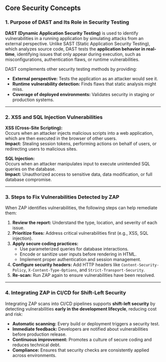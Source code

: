 ## Core Security Concepts

### 1. Purpose of DAST and Its Role in Security Testing
**DAST (Dynamic Application Security Testing)** is used to identify vulnerabilities in a running application by simulating attacks from an external perspective. Unlike SAST (Static Application Security Testing), which analyzes source code, DAST tests the **application behavior in real-time**, identifying issues that only appear during execution, such as misconfigurations, authentication flaws, or runtime vulnerabilities.

DAST complements other security testing methods by providing:
- **External perspective:** Tests the application as an attacker would see it.
- **Runtime vulnerability detection:** Finds flaws that static analysis might miss.
- **Coverage of deployed environments:** Validates security in staging or production systems.

---

### 2. XSS and SQL Injection Vulnerabilities
**XSS (Cross-Site Scripting):**  
Occurs when an attacker injects malicious scripts into a web application, which are then executed in the browser of other users.  
**Impact:** Stealing session tokens, performing actions on behalf of users, or redirecting users to malicious sites.

**SQL Injection:**  
Occurs when an attacker manipulates input to execute unintended SQL queries on the database.  
**Impact:** Unauthorized access to sensitive data, data modification, or full database compromise.

---

### 3. Steps to Fix Vulnerabilities Detected by ZAP
When ZAP identifies vulnerabilities, the following steps can help remediate them:

1. **Review the report:** Understand the type, location, and severity of each issue.
2. **Prioritize fixes:** Address critical vulnerabilities first (e.g., XSS, SQL injection).
3. **Apply secure coding practices:**  
   - Use parameterized queries for database interactions.  
   - Encode or sanitize user inputs before rendering in HTML.  
   - Implement proper authentication and session management.
4. **Configure security headers:** Add HTTP headers like `Content-Security-Policy`, `X-Content-Type-Options`, and `Strict-Transport-Security`.
5. **Re-scan:** Run ZAP again to ensure vulnerabilities have been resolved.

---

### 4. Integrating ZAP in CI/CD for Shift-Left Security
Integrating ZAP scans into CI/CD pipelines supports **shift-left security** by detecting vulnerabilities **early in the development lifecycle**, reducing cost and risk:

- **Automatic scanning:** Every build or deployment triggers a security test.
- **Immediate feedback:** Developers are notified about vulnerabilities before production release.
- **Continuous improvement:** Promotes a culture of secure coding and reduces technical debt.
- **Compliance:** Ensures that security checks are consistently applied across environments.

